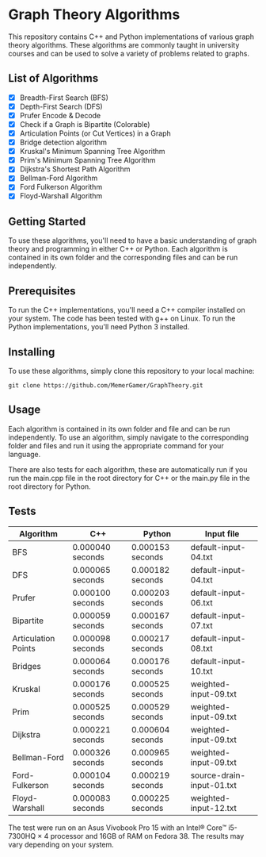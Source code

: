 # Graph Theory Algorithms

This repository contains C++ and Python implementations of various graph theory algorithms. These algorithms are commonly taught in university courses and can be used to solve a variety of problems related to graphs.

## List of Algorithms

- [x] Breadth-First Search (BFS)
- [x] Depth-First Search (DFS)
- [x] Prufer Encode & Decode
- [x] Check if a Graph is Bipartite (Colorable)
- [x] Articulation Points (or Cut Vertices) in a Graph
- [x] Bridge detection algorithm
- [x] Kruskal's Minimum Spanning Tree Algorithm
- [x] Prim's Minimum Spanning Tree Algorithm
- [x] Dijkstra's Shortest Path Algorithm
- [x] Bellman-Ford Algorithm
- [x] Ford Fulkerson Algorithm
- [x] Floyd-Warshall Algorithm

## Getting Started

To use these algorithms, you'll need to have a basic understanding of graph theory and programming in either C++ or Python.
Each algorithm is contained in its own folder and the corresponding files and can be run independently.

## Prerequisites

To run the C++ implementations, you'll need a C++ compiler installed on your system. The code has been tested with g++ on Linux. To run the Python implementations, you'll need Python 3 installed.

## Installing

To use these algorithms, simply clone this repository to your local machine:

```console
git clone https://github.com/MemerGamer/GraphTheory.git
```

## Usage

Each algorithm is contained in its own folder and file and can be run independently.
To use an algorithm, simply navigate to the corresponding folder and files and run it using the appropriate command for your language.

There are also tests for each algorithm, these are automatically run if you run the main.cpp file in the root directory for C++ or the main.py file in the root directory for Python.

## Tests

| Algorithm           | C++              | Python           | Input file                |
| ------------------- | ---------------- | ---------------- | ------------------------- |
| BFS                 | 0.000040 seconds | 0.000153 seconds | default-input-04.txt      |
| DFS                 | 0.000065 seconds | 0.000182 seconds | default-input-04.txt      |
| Prufer              | 0.000100 seconds | 0.000203 seconds | default-input-06.txt      |
| Bipartite           | 0.000059 seconds | 0.000167 seconds | default-input-07.txt      |
| Articulation Points | 0.000098 seconds | 0.000217 seconds | default-input-08.txt      |
| Bridges             | 0.000064 seconds | 0.000176 seconds | default-input-10.txt      |
| Kruskal             | 0.000176 seconds | 0.000525 seconds | weighted-input-09.txt     |
| Prim                | 0.000525 seconds | 0.000529 seconds | weighted-input-09.txt     |
| Dijkstra            | 0.000221 seconds | 0.000604 seconds | weighted-input-09.txt     |
| Bellman-Ford        | 0.000326 seconds | 0.000965 seconds | weighted-input-09.txt     |
| Ford-Fulkerson      | 0.000104 seconds | 0.000219 seconds | source-drain-input-01.txt |
| Floyd-Warshall      | 0.000083 seconds | 0.000225 seconds | weighted-input-12.txt     |

The test were run on an Asus Vivobook Pro 15 with an Intel® Core™ i5-7300HQ × 4 processor and 16GB of RAM on Fedora 38.
The results may vary depending on your system.
